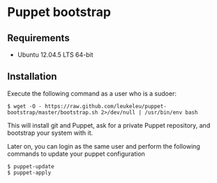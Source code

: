# Puppet bootstrap

## Requirements

- Ubuntu 12.04.5 LTS 64-bit


## Installation

Execute the following command as a user who is a sudoer:

    $ wget -O - https://raw.github.com/leukeleu/puppet-bootstrap/master/bootstrap.sh 2>/dev/null | /usr/bin/env bash


This will install git and Puppet, ask for a private Puppet repository, and bootstrap your system with it.

Later on, you can login as the same user and perform the following commands to update your puppet configuration

    $ puppet-update
    $ puppet-apply
